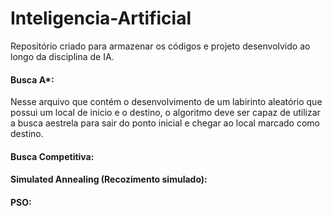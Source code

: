 # Inteligencia-Artificial

Repositório criado para armazenar os códigos e projeto desenvolvido ao longo da disciplina de IA.

#### Busca A*: 
Nesse arquivo que contém o desenvolvimento de um labirinto aleatório que possui um local de inicio e o destino, o algoritmo deve ser capaz de utilizar
a busca aestrela para sair do ponto inicial e chegar ao local marcado como destino.

#### Busca Competitiva:

#### Simulated Annealing (Recozimento simulado):

#### PSO:
